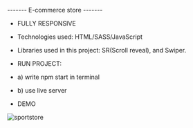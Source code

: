 ------- E-commerce store -------

- FULLY RESPONSIVE
- Technologies used: HTML/SASS/JavaScript
- Libraries used in this project: SR(Scroll reveal), and Swiper.

- RUN PROJECT:
- a) write npm start in terminal
- b) use live server
- DEMO

![sportstore](https://user-images.githubusercontent.com/79769638/162328082-e0c87366-8bcf-4e3f-82d9-cd0395f16846.gif)
